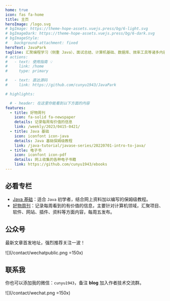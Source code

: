 ```yaml
---
home: true
icon: fas fa-home
title: 主页
heroImage: /logo.svg
# bgImage: https://theme-hope-assets.vuejs.press/bg/6-light.svg
# bgImageDark: https://theme-hope-assets.vuejs.press/bg/6-dark.svg
# bgImageStyle:
#   background-attachment: fixed
heroText: JavaPark
tagline: 汇聚编程学习（侧重 Java）、面试总结、计算机基础、数据库、效率工具等诸多内容。
# actions:
#   - text: 使用指南 💡
#     link: /home
#     type: primary

#   - text: 直达源码
#     link: https://github.com/cunyu1943/JavaPark

# highlights:

  # - header: 在这里你能看到以下方面的内容
features:
  - title: 好物周刊
    icon: fa-solid fa-newspaper
    details: 记录每周有价值的信息
    link: /weekly/2023/0415-0421/
  - title: Java 基础
    icon: iconfont icon-java
    details: Java 基础保姆级教程
    link: /java-tutorial/javase-series/20220701-intro-to-java/
  - title: 电子书
    icon: iconfont icon-pdf
    details: 网上收集的各种电子书籍
    link: https://github.com/cunyu1943/ebooks
---
```


## 必看专栏

-   [Java 基础](/java-tutorial/javase-series/20220701-intro-to-java/)：适合 `Java` 初学者，结合网上资料加以编写的保姆级教程。
-   [好物周刊](/weekly/2023/0415-0421/)：记录每周看到的有价值的信息，主要针对计算机领域，汇聚项目、软件、网站、插件、资料等方面内容，每周五发布。

## 公众号

最新文章首发地址，强烈推荐关注一波！

![](/contact/wechatpublic.png =150x)

## 联系我

你也可以添加我的微信：`cunyu1943`，备注 **blog** 加入作者技术交流群。

![](/contact/wechat.png =150x)